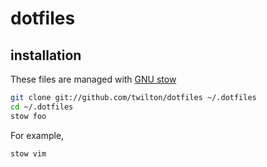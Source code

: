 # dotfiles

## installation

These files are managed with [GNU stow][1]

```bash
git clone git://github.com/twilton/dotfiles ~/.dotfiles
cd ~/.dotfiles
stow foo
```

For example,

```bash
stow vim
```

[1]: https://www.gnu.org/software/stow/
